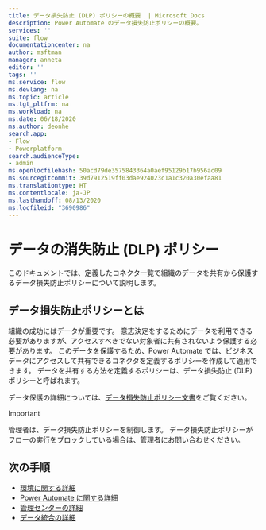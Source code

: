 ```yaml
---
title: データ損失防止 (DLP) ポリシーの概要  | Microsoft Docs
description: Power Automate のデータ損失防止ポリシーの概要。
services: ''
suite: flow
documentationcenter: na
author: msftman
manager: anneta
editor: ''
tags: ''
ms.service: flow
ms.devlang: na
ms.topic: article
ms.tgt_pltfrm: na
ms.workload: na
ms.date: 06/18/2020
ms.author: deonhe
search.app:
- Flow
- Powerplatform
search.audienceType:
- admin
ms.openlocfilehash: 50acd79de3575843364a0aef95129b17b956ac09
ms.sourcegitcommit: 39d7912519ff03dae924023c1a1c320a30efaa81
ms.translationtype: HT
ms.contentlocale: ja-JP
ms.lasthandoff: 08/13/2020
ms.locfileid: "3690986"
---
```

# <a name="data-loss-prevention-dlp-policies"></a>データの消失防止 (DLP) ポリシー


このドキュメントでは、定義したコネクタ一覧で組織のデータを共有から保護するデータ損失防止ポリシーについて説明します。

## <a name="whats-a-data-loss-prevention-policy"></a>データ損失防止ポリシーとは

組織の成功にはデータが重要です。 意志決定をするためにデータを利用できる必要がありますが、アクセスすべきでない対象者に共有されないよう保護する必要があります。 このデータを保護するため、Power Automate では、ビジネス データにアクセスして共有できるコネクタを定義するポリシーを作成して適用できます。 データを共有する方法を定義するポリシーは、データ損失防止 (DLP) ポリシーと呼ばれます。

データ保護の詳細については、[データ損失防止ポリシー文書](https://docs.microsoft.com/power-platform/admin/wp-data-loss-prevention)をご覧ください。

>[!IMPORTANT]
>管理者は、データ損失防止ポリシーを制御します。 データ損失防止ポリシーがフローの実行をブロックしている場合は、管理者にお問い合わせください。


## <a name="next-steps"></a>次の手順

* [環境に関する詳細](environments-overview-admin.md)
* [Power Automate に関する詳細](getting-started.md)
* [管理センターの詳細](admin-center-introduction.md)
* [データ統合の詳細](https://docs.microsoft.com/common-data-service/entity-reference/dynamics-365-integration)
